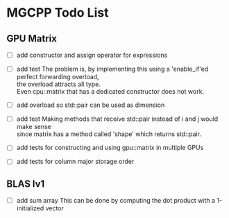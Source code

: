 # MGCPP Todo List
## GPU Matrix
-   [ ] add constructor and assign operator for expressions
-   [ ] add test
The problem is, by implementing this using a 'enable_if'ed perfect forwarding overload, <br />
the overload attracts all type. <br />
Even cpu\:\:matrix that has a dedicated constructor does not work. <br />

-   [ ] add overload so std::pair can be used as dimension
-   [ ] add test
Making methods that receive std::pair instead of i and j would make sense <br />
since matrix has a method called 'shape' which returns std::pair. <br />


-   [ ] add tests for constructing and using gpu::matrix in multiple GPUs

-   [ ] add tests for column major storage order

## BLAS lv1
-   [ ] add sum array
This can be done by computing the dot product with a 1-initialized vector

